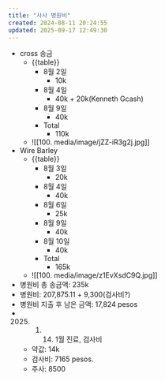 ```yaml
---
title: "사사 병원비"
created: 2024-08-11 20:24:55
updated: 2025-09-17 12:49:30
---
```

  * cross 송금
    * {{table}}
      * 8월 2일
        * 10k
      * 8월 4일
        * 40k + 20k(Kenneth Gcash)
      * 8월 9일
        * 40k
      * Total
        * 110k
    * ![[100. media/image/jZZ-iR3g2j.jpg]]
  * Wire Barley
    * {{table}}
      * 8월 3일
        * 20k
      * 8월 4일
        * 40k
      * 8월 6일
        * 25k
      * 8월 9일
        * 40k
      * 8월 10일
        * 40k
      * Total
        * 165k
    * ![[100. media/image/z1EvXsdC9Q.jpg]]
  * 병원비 총 송금액: 235k
  * 병원비: 207,875.11 + 9,300(검사비?)
  * 병원비 지출 후 남은 금액: 17,824 pesos
  * 2025. 1. 14. 1월 진료, 검사비 
    * 약값: 14k
    * 검사비: 7165 pesos.
    * 주사: 8500
